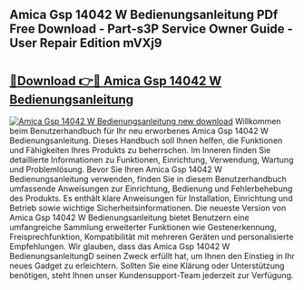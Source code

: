 ## Amica Gsp 14042 W Bedienungsanleitung PDf Free Download - Part-s3P Service Owner Guide - User Repair Edition mVXj9

# <h2><a href="http://df2lnq.blite.top/?on=Amica+Gsp+14042+W+Bedienungsanleitung">🔗Download 👉🔴 Amica Gsp 14042 W Bedienungsanleitung</a></h2>

[![Amica Gsp 14042 W Bedienungsanleitung new download](https://i.imgur.com/lujVjoI.png)](http://df2lnq.blite.top/?on=Amica+Gsp+14042+W+Bedienungsanleitung)
Willkommen beim Benutzerhandbuch für Ihr neu erworbenes Amica Gsp 14042 W Bedienungsanleitung. Dieses Handbuch soll Ihnen helfen, die Funktionen und Fähigkeiten Ihres Produkts zu beherrschen. Im Inneren finden Sie detaillierte Informationen zu Funktionen, Einrichtung, Verwendung, Wartung und Problemlösung. Bevor Sie Ihren Amica Gsp 14042 W Bedienungsanleitung verwenden, finden Sie in diesem Benutzerhandbuch umfassende Anweisungen zur Einrichtung, Bedienung und Fehlerbehebung des Produkts. Es enthält klare Anweisungen für Installation, Einrichtung und Betrieb sowie wichtige Sicherheitsinformationen. Die neueste Version von Amica Gsp 14042 W Bedienungsanleitung bietet Benutzern eine umfangreiche Sammlung erweiterter Funktionen wie Gestenerkennung, Freisprechfunktion, Kompatibilität mit mehreren Geräten und personalisierte Empfehlungen. Wir glauben, dass das Amica Gsp 14042 W BedienungsanleitungD seinen Zweck erfüllt hat, um Ihnen den Einstieg in Ihr neues Gadget zu erleichtern. Sollten Sie eine Klärung oder Unterstützung benötigen, steht Ihnen unser Kundensupport-Team jederzeit zur Verfügung.
